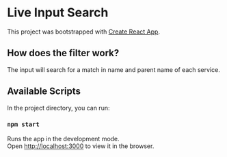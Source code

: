 # Live Input Search

This project was bootstrapped with [Create React App](https://github.com/facebook/create-react-app).

## How does the filter work?
The input will search for a match in name and parent name of each service.

## Available Scripts

In the project directory, you can run:

### `npm start`

Runs the app in the development mode.\
Open [http://localhost:3000](http://localhost:3000) to view it in the browser.




